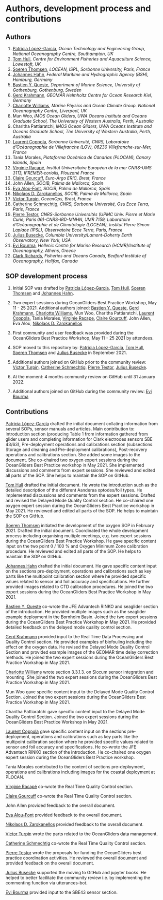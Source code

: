 # Authors, development process and contributions

## Authors
  1. [Patricia López-García](https://github.com/patricialg), *Ocean Technology and Engineering Group, National Oceanography Centre, Southampton, UK*
  1. [Tom Hull](https://github.com/tomhull), *Centre for Environment Fisheries and Aquaculture Science, Lowestoft, UK*
  1. [Soeren Thomsen](https://github.com/soerenthomsen), *LOCEAN, ISPL, Sorbonne University, Paris, France*
  1. [Johannes Hahn](https://github.com/hahn-johannes), *Federal Maritime and Hydrographic Agency (BSH), Hamburg, Germany*
  1. [Bastien Y. Queste](https://github.com/bastienqueste), *Department of Marine Science, University of Gothenburg, Gothenburg, Sweden*
  1. [Gerd Krahmann](https://github.com/gkrahmann), *GEOMAR Helmholtz Centre for Ocean Research Kiel, Germany* 
  1. [Charlotte Williams](https://github.com/charlotte-aj-williams), *Marine Physics and Ocean Climate Group. National Oceanography Centre, Liverpool, UK*
  1. Mun Woo, *IMOS Ocean Gliders, UWA Oceans Institute and Oceans Graduate School, The University of Western Australia, Perth, Australia*
  1. Charitha Pattiaratchi, *IMOS Ocean Gliders, UWA Oceans Institute and Oceans Graduate School, The University of Western Australia, Perth, Australia*
  1. [Laurent Coppola](https://github.com/laurcopp), *Sorbonne Université, CNRS, Laboratoire d’Océanographie de Villefranche (LOV), 06230 Villefranche-sur-Mer, France*
  1. Tania Morales, *Plataforma Oceánica de Canarias (PLOCAN), Canary Islands, Spain*
  1. [Virginie Racapé](https://github.com/vracape), *Institut Universitaire Européen de la mer CNRS-UMS 3113, IFREMER-coriolis, Plouzané France*
  1. [Claire Gourcuff](https://github.com/cgourcuf), *Euro-Argo ERIC, Brest, France*
  1. John Allen, *SOCIB, Palma de Mallorca, Spain*
  1. [Eva Alou-Font](https://github.com/ealou), *SOCIB, Palma de Mallorca, Spain*
  1. [Nikolaos D. Zarokanellos](https://github.com/nizaroka), *SOCIB, Palma de Mallorca, Spain*
  1. [Victor Turpin](https://github.com/vturpin), *OceanOps, Brest, France*
  1. [Catherine Schmechtig](https://github.com/catsch), *CNRS, Sorbonne Université, Osu Ecce Terra, Paris, France*
  1. [Pierre Testor](https://github.com/ptestor), *CNRS-Sorbonne Universités (UPMC Univ. Pierre et Marie Curie, Paris 06)-CNRS-IRD-MNHN, UMR 7159, Laboratoire d’Océanographie et de Climatologie (LOCEAN), Institut Pierre Simon Laplace (IPSL), Observatoire Ecce Terra, Paris, France*
  1. [Julius Busecke](https://github.com/jbusecke), *Columbia University/Lamont-Doherty Earth Observatory, New York, USA*
  2. [Evi Bourma](https://github.com/evibourma), *Hellenic Centre for Marine Research (HCMR)/Institute of Oceanography, Athens, Greece*
  1. [Clark Richards](https://github.com/richardsc), *Fisheries and Oceans Canada, Bedford Institute of Oceanography, Halifax, Canada*

## SOP development process

1) Initial SOP was drafted by [Patricia López-García](https://github.com/patricialg), [Tom Hull](https://github.com/tomhull), [Soeren Thomsen](https://github.com/soerenthomsen) and [Johannes Hahn](https://github.com/hahn-johannes).

2) Two expert sessions during OceanGliders Best Practice Workshop, May 11 - 25 2021. 
Additional authors joined: [Bastien Y. Queste](https://github.com/bastienqueste), [Gerd Krahmann](https://github.com/gkrahmann), [Charlotte Williams](https://github.com/charlotte-aj-williams), Mun Woo, Charitha Pattiaratchi, [Laurent Coppola](https://github.com/laurcopp), Tania Morales, [Virginie Racape](https://github.com/vracape), [Claire Gourcuff](https://github.com/cgourcuf), John Allen, Eva Alou, [Nikolaos D. Zarokanellos](https://github.com/nizaroka)

3) First community and user feedback was provided during the OceanGliders Best Practice Workshop, May 11 - 25 2021 by attendees. 

4) SOP moved to this repository by: [Patricia López-García](https://github.com/patricialg), [Tom Hull](https://github.com/tomhull), [Soeren Thomsen](https://github.com/soerenthomsen) and [Julius Busecke](https://github.com/jbusecke) in September 2021. 

5) Additional authors joined on GitHub prior to the community review: [Victor Turpin](https://github.com/vturpin), [Catherine Schmechtig](https://github.com/catsch), [Pierre Testor](https://github.com/ptestor), [Julius Busecke](https://github.com/jbusecke).

6) At the moment: 4 months community review on GitHub until 31 January 2022.

7) Additional authors joined on GitHub during the community review: [Evi Bourma](https://github.com/evibourma)

## Contributions 

[Patricia López-García](https://github.com/patricialg) drafted the initial document collating information from several SOPs, sensor manuals and articles. 
Main contribution to: Introduction section (producing Table 1 from information gathered from glider users and completing information for Clark electrodes sensors SBE 43/63), Pre-deployment operations and calibrations section (subsections Storage and cleaning and Pre-deployment calibrations), Post-recovery operations and calibrations section. 
She added some images to the document. 
She co-chaired two oxygen expert sessions during the OceanGliders Best Practice workshop in May 2021. 
She implemented discussions and comments from expert sessions. 
She reviewed and edited all parts of the SOP. She helps to maintain the SOP on GitHub.

[Tom Hull](https://github.com/tomhull) drafted the initial document. 
He wrote the introduction such as the detailed description of the different Aanderaa optodes/foil types. 
He implemented discussions and comments from the expert sessions. 
Drafted and revised the Delayed Mode Quality Control section. 
He co-chaired one oxygen expert session during the OceanGliders Best Practice workshop in May 2021. 
He reviewed and edited all parts of the SOP. 
He helps to maintain the SOP on GitHub.

[Soeren Thomsen](https://github.com/soerenthomsen) initiated the development of the oxygen SOP in February 2021. 
Drafted the initial document. 
Coordinated the whole development process including organising multiple meetings, e.g. two expert sessions during the OceanGliders Best Practice Workshop. 
He gave specific content input on the two point 0 / 100 % and Oxygen Minimum Zone calibration procedure. 
He reviewed and edited all parts of the SOP. 
He helps to maintain the SOP on GitHub.

[Johannes Hahn](https://github.com/hahn-johannes) drafted the initial document. 
He gave specific content input on the sections pre-deployment, operations and calibrations such as key parts like the multipoint calibration section where he provided specific values related to sensor and foil accuracy and specifications. 
He further provided images related to CTD calibration procedures. 
He joined the two expert sessions during the OceanGliders Best Practice Workshop in May 2021.

[Bastien Y. Queste](https://github.com/bastienqueste) co-wrote the JFE Advantech RINKO and seaglider section of the introduction. 
He provided multiple images such as the seaglider example deployment in the Bornholm Basin. 
Joined the two expert sessions during the OceanGliders Best Practice Workshop in May 2021. 
He provided detailed feedback on the delayed mode quality control section.

[Gerd Krahmann](https://github.com/gkrahmann) provided input to the Real Time Data Processing and Quality Control section. 
He provided examples of biofouling including the effect on the oxygen data.
He revised the Delayed Mode Quality Control Section and provided example images of the GEOMAR time delay correction methods. 
He joined the two expert sessions during the OceanGliders Best Practice Workshop in May 2021. 

[Charlotte Williams](https://github.com/charlotte-aj-williams) wrote section 3.3.1.3. on Slocum sensor integration and mounting. 
She joined the two expert sessions during the OceanGliders Best Practice Workshop in May 2021.

Mun Woo gave specific content input to the Delayed Mode Quality Control Section. 
Joined the two expert sessions during the OceanGliders Best Practice Workshop in May 2021.

Charitha Pattiaratchi gave specific content input to the Delayed Mode Quality Control Section. Joined the two expert sessions during the OceanGliders Best Practice Workshop in May 2021.

[Laurent Coppola](https://github.com/laurcopp) gave specific content input on the sections pre-deployment, operations and calibrations such as key parts like the multipoint calibration section where he provided specific values related to sensor and foil accuracy and specifications. 
He co-wrote the JFE Advantech RINKO section of the introduction. 
He co-chaired one oxygen expert session during the OceanGliders Best Practice workshop.

Tania Morales contributed to the content of sections pre-deployment, operations and calibrations including images for the coastal deployment at PLOCAN. 

[Virginie Racapé](https://github.com/vracape) co-wrote the Real Time Quality Control section.

[Claire Gourcuff](https://github.com/cgourcuf) co-wrote the Real Time Quality Control section.

John Allen provided feedback to the overall document. 

[Eva Alou-Font](https://github.com/ealou) provided feedback to the overall document. 

[Nikolaos D. Zarokanellos](https://github.com/nizaroka) provided feedback to the overall document. 

[Victor Turpin](https://github.com/vturpin) wrote the parts related to the OceanGliders data management. 

[Catherine Schmechtig](https://github.com/catsch) co-wrote the Real Time Quality Control section.

[Pierre Testor](https://github.com/ptestor) wrote the proposals for funding the OceanGliders best practice coordination activities. 
He reviewed the overall document and provided feedback on the overall document. 

[Julius Busecke](https://github.com/jbusecke) supported the moving to GitHub and jupyter books. He helped to better facilitate the community review i.e. by implementing the commenting function via utterances-bot.

[Evi Bourma](https://github.com/evibourma) provided input to the SBE43 sensor section.



